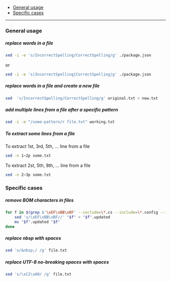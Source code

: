 - [General usage](#general-usage)
- [Specific cases](#specific-cases)
____

### General usage

##### replace words in a file

```sh
sed -i -e 's/IncorrectSpelling/CorrectSpelling/g' ./package.json
```

or

```sh
sed -i -e 's|IncorrectSpelling|CorrectSpelling|g' ./package.json
```

##### replace words in a file and create a new file

```sh
sed  's/IncorrectSpelling/CorrectSpelling/g' original.txt > new.txt
```

##### add multiple lines from a file after a specific pattern

```sh
sed -i -e "/some-pattern/r file.txt" working.txt
```

##### To extract some lines from a file

To extract 1st, 3rd, 5th, ... line from a file

```sh
sed -n 1~2p some.txt
```

To extract 2st, 5th, 8th, ... line from a file

```sh
sed -n 2~3p some.txt
```

### Specific cases

##### remove BOM characters in files

```sh
for f in $(grep $'\xEF\xBB\xBF' --include=\*.cs --include=\*.config --include=\*.js -rl .); do
	sed 's/\xEF\xBB\xBF//' "$f" > "$f".updated
	mv "$f".updated "$f"
done
```

##### replace nbsp with spaces

```sh
sed 's/&nbsp;/ /g' file.txt
```

##### replace UTF-8 no-breaking spaces with spaces

```sh
sed 's/\xC2\xA0/ /g' file.txt
```
